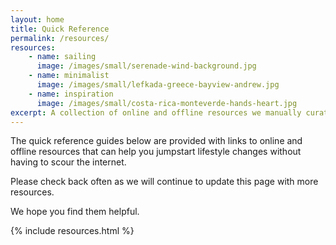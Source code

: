 ```yaml
---
layout: home
title: Quick Reference
permalink: /resources/
resources:
    - name: sailing
      image: /images/small/serenade-wind-background.jpg
    - name: minimalist
      image: /images/small/lefkada-greece-bayview-andrew.jpg
    - name: inspiration
      image: /images/small/costa-rica-monteverde-hands-heart.jpg
excerpt: A collection of online and offline resources we manually curated over the years.
---
```


The quick reference guides below are provided with links to online and offline resources that can help you jumpstart lifestyle changes without having to scour the internet. 

Please check back often as we will continue to update this page with more resources. 

We hope you find them helpful.

{% include resources.html %}